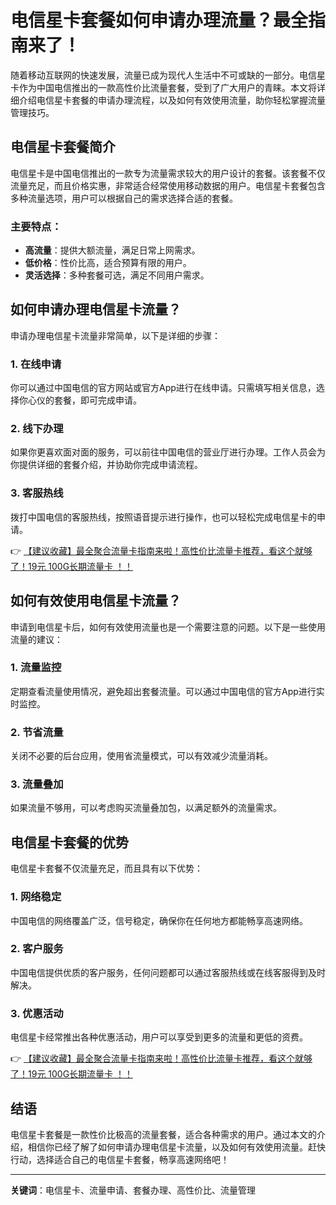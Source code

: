 # 电信星卡套餐如何申请办理流量？最全指南来了！

随着移动互联网的快速发展，流量已成为现代人生活中不可或缺的一部分。电信星卡作为中国电信推出的一款高性价比流量套餐，受到了广大用户的青睐。本文将详细介绍电信星卡套餐的申请办理流程，以及如何有效使用流量，助你轻松掌握流量管理技巧。

## 电信星卡套餐简介

电信星卡是中国电信推出的一款专为流量需求较大的用户设计的套餐。该套餐不仅流量充足，而且价格实惠，非常适合经常使用移动数据的用户。电信星卡套餐包含多种流量选项，用户可以根据自己的需求选择合适的套餐。

### 主要特点：
- **高流量**：提供大额流量，满足日常上网需求。
- **低价格**：性价比高，适合预算有限的用户。
- **灵活选择**：多种套餐可选，满足不同用户需求。

## 如何申请办理电信星卡流量？

申请办理电信星卡流量非常简单，以下是详细的步骤：

### 1. 在线申请
你可以通过中国电信的官方网站或官方App进行在线申请。只需填写相关信息，选择你心仪的套餐，即可完成申请。

### 2. 线下办理
如果你更喜欢面对面的服务，可以前往中国电信的营业厅进行办理。工作人员会为你提供详细的套餐介绍，并协助你完成申请流程。

### 3. 客服热线
拨打中国电信的客服热线，按照语音提示进行操作，也可以轻松完成电信星卡的申请。

👉 [【建议收藏】最全聚合流量卡指南来啦！高性价比流量卡推荐，看这个就够了！19元 100G长期流量卡 ！！](https://bit.ly/Liuliangka)

## 如何有效使用电信星卡流量？

申请到电信星卡后，如何有效使用流量也是一个需要注意的问题。以下是一些使用流量的建议：

### 1. 流量监控
定期查看流量使用情况，避免超出套餐流量。可以通过中国电信的官方App进行实时监控。

### 2. 节省流量
关闭不必要的后台应用，使用省流量模式，可以有效减少流量消耗。

### 3. 流量叠加
如果流量不够用，可以考虑购买流量叠加包，以满足额外的流量需求。

## 电信星卡套餐的优势

电信星卡套餐不仅流量充足，而且具有以下优势：

### 1. 网络稳定
中国电信的网络覆盖广泛，信号稳定，确保你在任何地方都能畅享高速网络。

### 2. 客户服务
中国电信提供优质的客户服务，任何问题都可以通过客服热线或在线客服得到及时解决。

### 3. 优惠活动
电信星卡经常推出各种优惠活动，用户可以享受到更多的流量和更低的资费。

👉 [【建议收藏】最全聚合流量卡指南来啦！高性价比流量卡推荐，看这个就够了！19元 100G长期流量卡 ！！](https://bit.ly/Liuliangka)

## 结语

电信星卡套餐是一款性价比极高的流量套餐，适合各种需求的用户。通过本文的介绍，相信你已经了解了如何申请办理电信星卡流量，以及如何有效使用流量。赶快行动，选择适合自己的电信星卡套餐，畅享高速网络吧！

---

**关键词**：电信星卡、流量申请、套餐办理、高性价比、流量管理